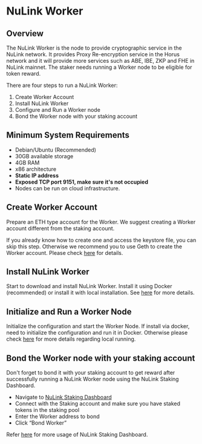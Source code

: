 # NuLink Worker

## Overview  

The NuLink Worker is the node to provide cryptographic service in the NuLink network. It provides Proxy Re-encryption service in the Horus network and it will provide more services such as ABE, IBE, ZKP and FHE in NuLink mainnet. The staker needs running a Worker node to be eligible for token reward. 

There are four steps to run a NuLink Worker:
1. Create Worker Account
2. Install NuLink Worker
3. Configure and Run a Worker node
4. Bond the Worker node with your staking account

## Minimum System Requirements  

* Debian/Ubuntu (Recommended)
* 30GB available storage
* 4GB RAM
* x86 architecture
* **Static IP address**
* **Exposed TCP port 9151, make sure it's not occupied**
* Nodes can be run on cloud infrastructure.

## Create Worker Account  

Prepare an ETH type account for the Worker. We suggest creating a Worker account different from the staking account. 

If you already know how to create one and access the keystore file, you can skip this step. Otherwise we recommend you to use Geth to create the Worker account.  Please check [here](./eth_account.md) for details.

## Install NuLink Worker  

Start to download and install NuLink Worker.  Install it using Docker (recommended) or install it with local installation. See [here](./worker_install.md) for more details. 

## Initialize and Run a Worker Node  

Initialize the configuration and start the Worker Node. If install via docker, need to initialize the configuration and run it in Docker. Otherwise please check  [here](./worker_running.md) for more details regarding local running. 

## Bond the Worker node with your staking account  

Don't forget to bond it with your staking account to get reward after successfully running a NuLink Worker node using the NuLink Staking Dashboard. 

- Navigate to [NuLink Staking Dashboard](https://dashboard.testnet.nulink.org)
- Connect with the Staking account and make sure you have staked tokens in the staking pool
- Enter the Worker address to bond
- Click “Bond Worker”

Refer [here](./dashboard.md) for more usage of NuLink Staking Dashboard.




